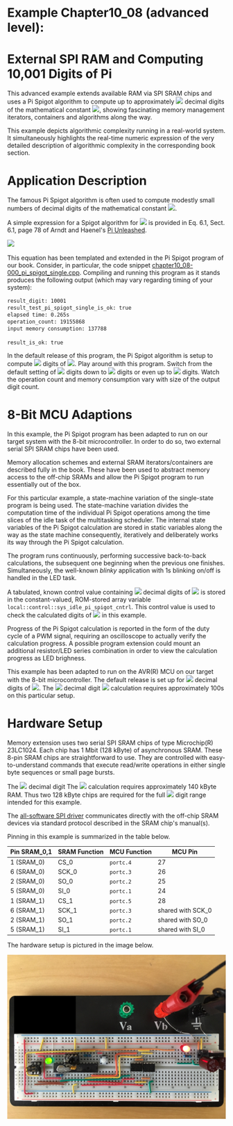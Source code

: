 # Example Chapter10_08 (advanced level):
# External SPI RAM and Computing 10,001 Digits of Pi

This advanced example extends available RAM via SPI SRAM chips
and uses a Pi Spigot algorithm to compute up to approximately
<img src="https://render.githubusercontent.com/render/math?math=10,001">
decimal digits of the mathematical
constant <img src="https://render.githubusercontent.com/render/math?math=\pi">,
showing fascinating memory management iterators,
containers and algorithms along the way.

This example depicts algorithmic complexity running in a real-world system.
It simultaneously highlights the real-time numeric expression
of the very detailed description of algorithmic complexity
in the corresponding book section.

# Application Description

The famous Pi Spigot algorithm is often used to compute
modestly small numbers of decimal digits of the mathematical constant
<img src="https://render.githubusercontent.com/render/math?math=\pi">.

A simple expression for a Spigot algorithm for
<img src="https://render.githubusercontent.com/render/math?math=\pi">
is provided in Eq. 6.1, Sect. 6.1,
page 78 of Arndt and Haenel's [Pi Unleashed](https://www.springer.com/gp/book/9783642567353).

<img src="https://render.githubusercontent.com/render/math?math=\pi\,=\,2\,+\,\dfrac{1}{3}\Biggl(2\,+\,\dfrac{2}{5}\Biggl(2\,+\,\dfrac{3}{7}\Biggl(2\,+\,\ldots\Biggr)\Biggr)\Biggr)">

This equation has been templated and extended in the Pi Spigot program
of our book. Consider, in particular, the code snippet
[chapter10_08-000_pi_spigot_single.cpp](../../code_snippets/chapter10/chapter10_08-000_pi_spigot_single.cpp).
Compiling and running this program as it stands produces the following output
(which may vary regarding timing of your system):

```
result_digit: 10001
result_test_pi_spigot_single_is_ok: true
elapsed time: 0.265s
operation_count: 19155868
input memory consumption: 137788

result_is_ok: true
```

In the default release of this program, the Pi Spigot algorithm
is setup to compute
<img src="https://render.githubusercontent.com/render/math?math=10,001">
digits of
<img src="https://render.githubusercontent.com/render/math?math=\pi">.
Play around with this program. Switch from the default setting of
<img src="https://render.githubusercontent.com/render/math?math=10,001">
digits down to
<img src="https://render.githubusercontent.com/render/math?math=1,001">
digits or even up to
<img src="https://render.githubusercontent.com/render/math?math=100,001">
digits.
Watch the operation count and memory consumption vary with
size of the output digit count.

# 8-Bit MCU Adaptions

In this example, the Pi Spigot program has been adapted
to run on our target system with the 8-bit microcontroller.
In order to do so, two external serial SPI SRAM chips
have been used.

Memory allocation schemes and external SRAM iterators/containers
are described fully in the book. These have been used to
abstract memory access to the off-chip SRAMs
and allow the Pi Spigot program to run essentially out of the box.

For this particular example, a state-machine variation
of the single-state program is being used. The state-machine
variation divides the computation time of the individual
Pi Spigot operations among the time slices of the idle
task of the multitasking scheduler. The internal state
variables of the Pi Spigot calculation are stored
in static variables along the way as the state machine
consequently, iteratively and deliberately works its way
through the Pi Spigot calculation.

The program runs continuously, performing successive back-to-back
calculations, the subsequent one beginning when the previous one finishes.
Simultaneously, the well-known _blinky_ application with
1s blinking on/off is handled in the LED task.

A tabulated, known control value containing
<img src="https://render.githubusercontent.com/render/math?math=\gtrsim\,10,011">
decimal digits of
<img src="https://render.githubusercontent.com/render/math?math=\pi">
is stored in the constant-valued, ROM-stored array variable
`local::control::sys_idle_pi_spigot_cntrl`. This control value
is used to check the calculated digits of
<img src="https://render.githubusercontent.com/render/math?math=\pi">
in this example.

Progress of the Pi Spigot calculation is reported in the
form of the duty cycle of a PWM signal, requiring an oscilloscope
to actually verify the calculation progress. A possible program extension
could mount an additional resistor/LED series combination
in order to view the calculation progress as LED brighness.

This example has been adapted to run on the AVR(R) MCU
on our target with the 8-bit microcontroller.
The default release is set up for
<img src="https://render.githubusercontent.com/render/math?math=1,001">
decimal digits of
<img src="https://render.githubusercontent.com/render/math?math=\pi">.
The
<img src="https://render.githubusercontent.com/render/math?math=1,001">
decimal digit
<img src="https://render.githubusercontent.com/render/math?math=\pi">
calculation requires approximately 100s on this particular setup.

# Hardware Setup

Memory extension uses two serial SPI SRAM chips of type Microchip(R) 23LC1024.
Each chip has 1 Mbit (128 kByte) of asynchronous SRAM.
These 8-pin SRAM chips are straightforward to use.
They are controlled with easy-to-understand commands
that execute read/write operations in either single byte sequences
or small page bursts.

The <img src="https://render.githubusercontent.com/render/math?math=10,001">
decimal digit
The <img src="https://render.githubusercontent.com/render/math?math=\pi">
calculation requires approximately 140 kByte RAM.
Thus two 128 kByte chips are required
for the full
<img src="https://render.githubusercontent.com/render/math?math=10,001">
digit range intended for this example.

The [all-software SPI driver](./src/mcal_spi/mcal_spi_software_port_driver.h)
communicates directly with the off-chip SRAM devices
via standard protocol described in the SRAM chip's manual(s).

Pinning in this example is summarized in the table below.

| Pin SRAM_0,1   |  SRAM Function | MCU Function | MCU Pin            |
| -------------- | -------------- | ------------ | ------------------ |
| 1 (SRAM_0)     |    CS_0        | `portc.4`    |       27           |
| 6 (SRAM_0)     |    SCK_0       | `portc.3`    |       26           |
| 2 (SRAM_0)     |    SO_0        | `portc.2`    |       25           |
| 5 (SRAM_0)     |    SI_0        | `portc.1`    |       24           |
| 1 (SRAM_1)     |    CS_1        | `portc.5`    |       28           |
| 6 (SRAM_1)     |    SCK_1       | `portc.3`    |  shared with SCK_0 |
| 2 (SRAM_1)     |    SO_1        | `portc.2`    |  shared with SO_0  |
| 5 (SRAM_1)     |    SI_1        | `portc.1`    |  shared with SI_0  |

The hardware setup is pictured in the image below.

![](./images/board10_08.jpg)
